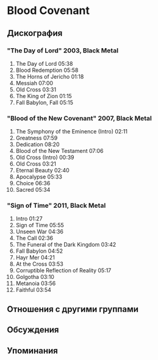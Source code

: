 # Blood Covenant



## Дискография

### "The Day of Lord" 2003, Black Metal

1.	 The Day of Lord	05:38	 
2.	 Blood Redemption	05:58	 
3.	 The Horns of Jericho	01:18	 
4.	 Messiah	07:00	 
5.	 Old Cross	03:31	 
6.	 The King of Zion	01:15	 
7.	 Fall Babylon, Fall	05:15	

### "Blood of the New Covenant" 2007, Black Metal

1.	 The Symphony of the Eminence (Intro)	02:11	 
2.	 Greatness	07:59	 
3.	 Dedication	08:20	 
4.	 Blood of the New Testament	07:06	 
5.	 Old Cross (Intro)	00:39	 
6.	 Old Cross	03:21	 
7.	 Eternal Beauty	02:40	 
8.	 Apocalypse	05:33	 
9.	 Choice	06:36	 
10.	 Sacred	05:34	

### "Sign of Time" 2011, Black Metal

1.	 Intro	01:27
2.	 Sign of Time	05:55
3.	 Unseen War	04:36
4.	 The Call	02:36
5.	 The Funeral of the Dark Kingdom	03:42
6.	 Fall Babylon	04:52
7.	 Hayr Mer	04:21	
8.	 At the Cross	03:53	 
9.	 Corruptible Reflection of Reality	05:17	 
10.	 Golgotha	03:10	 
11.	 Metanoia	03:56	 
12.	 Faithful	03:54	


## Отношения с другими группами


## Обсуждения


## Упоминания

